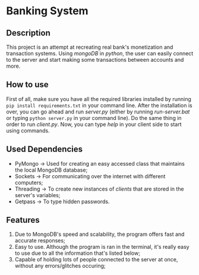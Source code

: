 # Banking System
## Description
This project is an attempt at recreating real bank's monetization and transaction systems. Using *mongoDB* in *python*, the user can easily connect to the server and start making some transactions between accounts and more.

## How to use
First of all, make sure you have all the required libraries installed by running `pip install requirements.txt` in your command line.
After the installation is over, you can go ahead and run *server.py* (either by running *run-server.bat* or typing `python server.py` in your command line). Do the same thing in order to run *client.py*. Now, you can type *help* in your client side to start using commands.

## Used Dependencies
- PyMongo -> Used for creating an easy accessed class that maintains the local MongoDB database;
- Sockets -> For communicating over the internet with different computers;
- Threading -> To create new instances of *clients* that are stored in the server's variables;
- Getpass -> To type hidden passwords.

## Features
1. Due to MongoDB's speed and scalability, the program offers fast and accurate responses;
2. Easy to use. Although the program is ran in the terminal, it's really easy to use due to all the information that's listed below;
3. Capable of holding lots of people connected to the server at once, without any errors/glitches occuring;
